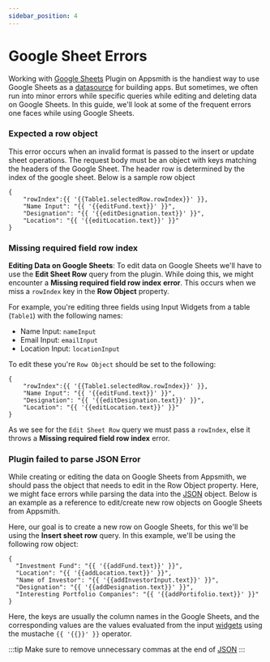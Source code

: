```yaml
---
sidebar_position: 4
---
```


# Google Sheet Errors

Working with [Google Sheets](https://www.google.com/sheets/about/) Plugin on Appsmith is the handiest way to use Google Sheets as a [datasource](../../../connect-data/reference/) for building apps. But sometimes, we often run into minor errors while specific queries while editing and deleting data on Google Sheets. In this guide, we'll look at some of the frequent errors one faces while using Google Sheets.

### Expected a row object

This error occurs when an invalid format is passed to the insert or update sheet operations. The request body must be an object with keys matching the headers of the Google Sheet. The header row is determined by the index of the google sheet. Below is a sample row object

```
{
	"rowIndex":{{ '{{Table1.selectedRow.rowIndex}}' }},
	"Name Input": "{{ '{{editFund.text}}' }}",
	"Designation": "{{ '{{editDesignation.text}}' }}",
	"Location": "{{ '{{editLocation.text}}' }}"
}
```

### **Missing required field row index**

**Editing Data on Google Sheets**: To edit data on Google Sheets we'll have to use the **Edit Sheet Row** query from the plugin. While doing this, we might encounter a **Missing required field row index** **error**. This occurs when we miss a `rowIndex` key in the **Row Object** property.

For example, you're editing three fields using Input Widgets from a table (`Table1`) with the following names:

* Name Input: `nameInput`
* Email Input: `emailInput`
* Location Input: `locationInput`

To edit these you're `Row Object` should be set to the following:

```
{
	"rowIndex":{{ '{{Table1.selectedRow.rowIndex}}' }},
	"Name Input": "{{ '{{editFund.text}}' }}",
	"Designation": "{{ '{{editDesignation.text}}' }}",
	"Location": "{{ '{{editLocation.text}}' }}"
}
```

As we see for the `Edit Sheet Row` query we must pass a `rowIndex`, else it throws a **Missing required field row index** error.

### Plugin failed to parse JSON Error

While creating or editing the data on Google Sheets from Appsmith, we should pass the object that needs to edit in the Row Object property. Here, we might face errors while parsing the data into the [JSON](https://www.w3schools.com/whatis/whatis\_json.asp) object. Below is an example as a reference to edit/create new row objects on Google Sheets from Appsmith.

Here, our goal is to create a new row on Google Sheets, for this we'll be using the **Insert sheet row** query. In this example, we'll be using the following row object:

```
{
  "Investment Fund": "{{ '{{addFund.text}}' }}",
  "Location": "{{ '{{addLocation.text}}' }}",
  "Name of Investor": "{{ '{{addInvestorInput.text}}' }}",
  "Designation": "{{ '{{addDesignation.text}}' }}",
  "Interesting Portfolio Companies": "{{ '{{addPortifolio.text}}' }}"
}
```

Here, the keys are usually the column names in the Google Sheets, and the corresponding values are the values evaluated from the input [widgets](../../../reference/widgets/) using the mustache `{{ '{{}}' }}` operator.

:::tip
Make sure to remove unnecessary commas at the end of [JSON](https://www.w3schools.com/whatis/whatis\_json.asp)
:::

